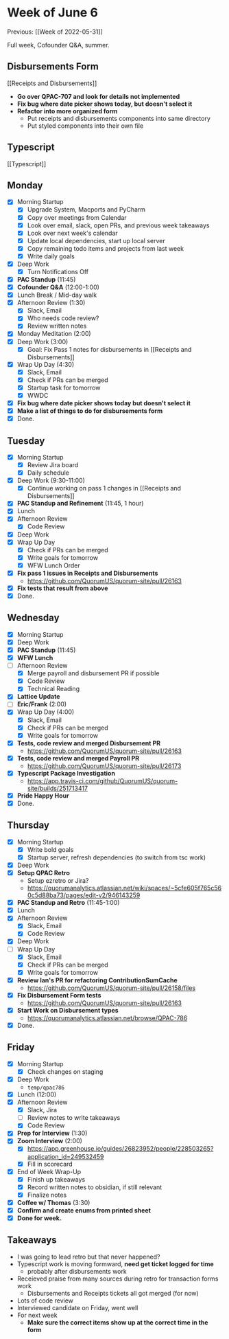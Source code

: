 # Week of June 6
Previous: [[Week of 2022-05-31]]

Full week, Cofounder Q&A, summer.

## Disbursements Form
[[Receipts and Disbursements]]
 - **Go over QPAC-707 and  look for details not implemented**
 - **Fix bug where date picker shows today, but doesn't select it**
 - **Refactor into more organized form**
	 - Put receipts and disbursements components into same directory
	 - Put styled components into their own file

## Typescript
[[Typescript]]

## Monday
- [x] Morning Startup
	- [x] Upgrade System, Macports and PyCharm
	- [x] Copy over meetings from Calendar
	- [x] Look over email, slack, open PRs, and previous week takeaways
	- [x] Look over next week's calendar
	- [x] Update local dependencies, start up local server
	- [x] Copy remaining todo items and projects from last week
	- [x] Write daily goals
- [x] Deep Work
	- [x] Turn Notifications Off
- [x] **PAC Standup** (11:45)
- [x] **Cofounder Q&A** (12:00-1:00)
- [x] Lunch Break / Mid-day walk
- [x] Afternoon Review (1:30)
	- [x] Slack, Email
	- [x] Who needs code review?
	- [x] Review written notes
- [x] Monday Meditation (2:00)
- [x] Deep Work (3:00)
	- [x] Goal: Fix Pass 1 notes for disbursements in [[Receipts and Disbursements]]
- [x] Wrap Up Day (4:30)
	- [x] Slack, Email
	- [x] Check if PRs can be merged
	- [x] Startup task for tomorrow
	- [x] WWDC
- [x] **Fix bug where date picker shows today but doesn't select it**
- [x] **Make a list of things to do for disbursements form**
- [x] Done.

## Tuesday
- [x] Morning Startup
	- [x] Review Jira board
	- [x] Daily schedule
- [x] Deep Work (9:30-11:00)
	- [x] Continue working on pass 1 changes in [[Receipts and Disbursements]]
- [x] **PAC Standup and Refinement** (11:45, 1 hour)
- [x] Lunch
- [x] Afternoon Review
	- [x] Code Review
- [x] Deep Work
- [x] Wrap Up Day
	- [x] Check if PRs can be merged
	- [x] Write goals for tomorrow
	- [x] WFW Lunch Order
- [x] **Fix pass 1 issues in Receipts and Disbursements**
	- https://github.com/QuorumUS/quorum-site/pull/26163
- [x] **Fix tests that result from above**
- [x] Done.

## Wednesday
- [x] Morning Startup
- [x] Deep Work
- [x] **PAC Standup** (11:45)
- [x] **WFW Lunch**
- [ ] Afternoon Review
	- [x] Merge payroll and disbursement PR if possible
	- [x] Code Review
	- [x] Technical Reading
- [x] **Lattice Update**
- [ ] **Eric/Frank** (2:00)
- [x] Wrap Up Day (4:00)
	- [x] Slack, Email
	- [x] Check if PRs can be merged
	- [x] Write goals for tomorrow
- [x] **Tests, code review and merged Disbursement PR**
	- https://github.com/QuorumUS/quorum-site/pull/26163
- [x] **Tests, code review and merged Payroll PR**
	- https://github.com/QuorumUS/quorum-site/pull/26173
- [x] **Typescript Package Investigation**
	- https://app.travis-ci.com/github/QuorumUS/quorum-site/builds/251713417
- [x] **Pride Happy Hour**
- [x] Done.

## Thursday
 - [x] Morning Startup
	 - [x] Write bold goals
	 - [x] Startup server, refresh dependencies (to switch from tsc work)
 - [x] Deep Work
 - [x] **Setup QPAC Retro**
	 - Setup ezretro or Jira?
	 - https://quorumanalytics.atlassian.net/wiki/spaces/~5cfe605f765c560c5d88ba73/pages/edit-v2/946143259
 - [x] **PAC Standup and Retro** (11:45-1:00)
 - [x] Lunch
 - [x] Afternoon Review
	 - [x] Slack, Email
	 - [x] Code Review
 - [x] Deep Work
 - [ ] Wrap Up Day
	- [x] Slack, Email
	- [x] Check if PRs can be merged
	- [x] Write goals for tomorrow
- [x] **Review Ian's PR for refactoring ContributionSumCache**
	- https://github.com/QuorumUS/quorum-site/pull/26158/files
- [x] **Fix Disbursement Form tests**
	- https://github.com/QuorumUS/quorum-site/pull/26163
- [x] **Start Work on Disbursement types**
	- https://quorumanalytics.atlassian.net/browse/QPAC-786
- [x] Done.

## Friday
 - [x] Morning Startup
	 - [x] Check changes on staging
 - [x] Deep Work
	 - `temp/qpac786`
 - [x] Lunch (12:00)
 - [x] Afternoon Review
	 - [x] Slack, Jira
	 - [ ] Review notes to write takeaways
	 - [x] Code Review
 - [x] **Prep for Interview** (1:30)
 - [x] **Zoom Interview** (2:00)
	 - [x] https://app.greenhouse.io/guides/26823952/people/228503265?application_id=249532459
	 - [x] Fill in scorecard
 - [x] End of Week Wrap-Up
	 - [x] Finish up takeaways
	 - [x] Record written notes to obsidian, if still relevant
	 - [x] Finalize notes
 - [x] **Coffee w/ Thomas** (3:30)
 - [x] **Confirm and create enums from printed sheet**
 - [x] **Done for week.**

## Takeaways
 - I was going to lead retro but that never happened?
 - Typescript work is moving formward, **need  get ticket logged for time**
	 - probably after disbursements work
 - Receieved praise from many sources during retro for transaction forms work
	 - Disbursements and Receipts tickets all got merged (for now)
 - Lots of code review
 - Interviewed candidate on Friday, went well
 - For next week
	 - **Make sure the correct items show up at the correct time in the form**